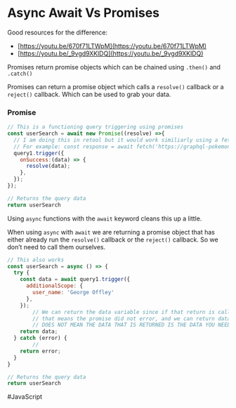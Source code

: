 # Async Await Vs Promises

Good resources for the difference:
- [https://youtu.be/670f71LTWpM](https://youtu.be/670f71LTWpM)
- [https://youtu.be/_9vgd9XKlDQ](https://youtu.be/_9vgd9XKlDQ)

Promises return promise objects which can be chained using `.then()` and `.catch()`

Promises can return a promise object which calls a `resolve()` callback or a `reject()` callback. Which can be used to grab your data.

### Promise

```javascript
// This is a functioning query triggering using promises
const userSearch = await new Promise((resolve) =>{
  // I am doing this in retool but it would work similiarly using a fetch() command
  // For example: const response = await fetch('https://graphql-pokemon2.vercel.app/')
  query1.trigger({
    onSuccess:(data) => {
      resolve(data);
    },
  });
});

// Returns the query data
return userSearch
```
Using `async` functions with the `await` keyword cleans this up a little.

When using `async` with `await` we are returning a promise object that has either already run the `resolve()` callback or the `reject()` callback. So we don’t need to call them ourselves. 

```javascript
// This also works
const userSearch = async () => {
  try {
    const data = await query1.trigger({
      additionalScope: {
        user_name: 'George Offley'
      },
    });
		// We can return the data variable since if that return is called
		// that means the promise did not error, and we can return data
		// DOES NOT MEAN THE DATA THAT IS RETURNED IS THE DATA YOU NEED
    return data;
  } catch (error) {
		// 
    return error;
  }
}

// Returns the query data
return userSearch
```

#JavaScript